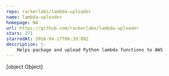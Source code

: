 ```yaml
---
repo: rackerlabs/lambda-uploader
name: lambda-uploader
homepage: NA
url: https://github.com/rackerlabs/lambda-uploader
stars: 271
starredAt: 2016-04-17T06:39:00Z
description: |-
    Helps package and upload Python lambda functions to AWS
---
```


[object Object]

